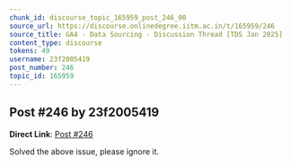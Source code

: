 ```yaml
---
chunk_id: discourse_topic_165959_post_246_00
source_url: https://discourse.onlinedegree.iitm.ac.in/t/165959/246
source_title: GA4 - Data Sourcing - Discussion Thread [TDS Jan 2025]
content_type: discourse
tokens: 49
username: 23f2005419
post_number: 246
topic_id: 165959
---
```


## Post #246 by 23f2005419

**Direct Link**: [Post #246](https://discourse.onlinedegree.iitm.ac.in/t/165959/246)

Solved the above issue, please ignore it.
